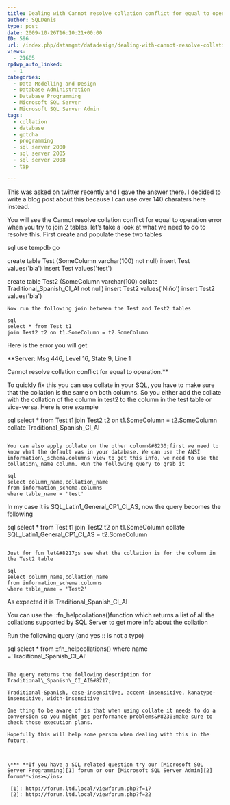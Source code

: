```yaml
---
title: Dealing with Cannot resolve collation conflict for equal to operation errors
author: SQLDenis
type: post
date: 2009-10-26T16:10:21+00:00
ID: 596
url: /index.php/datamgmt/datadesign/dealing-with-cannot-resolve-collation-co/
views:
  - 21605
rp4wp_auto_linked:
  - 1
categories:
  - Data Modelling and Design
  - Database Administration
  - Database Programming
  - Microsoft SQL Server
  - Microsoft SQL Server Admin
tags:
  - collation
  - database
  - gotcha
  - programming
  - sql server 2000
  - sql server 2005
  - sql server 2008
  - tip

---
```

This was asked on twitter recently and I gave the answer there. I decided to write a blog post about this because I can use over 140 charaters here instead.
  
You will see the Cannot resolve collation conflict for equal to operation error when you try to join 2 tables. let&#8217;s take a look at what we need to do to resolve this. First create and populate these two tables

sql
use tempdb
go



create table Test (SomeColumn varchar(100) not null)
insert Test values('bla')
insert Test values('test')


create table Test2 (SomeColumn varchar(100) collate Traditional_Spanish_CI_AI not null)
insert Test2 values('Niño')
insert Test2 values('bla')
```
Now run the following join between the Test and Test2 tables

sql
select * from Test t1
join Test2 t2 on t1.SomeColumn = t2.SomeColumn
```

Here is the error you will get

**Server: Msg 446, Level 16, State 9, Line 1
  
Cannot resolve collation conflict for equal to operation.**

To quickly fix this you can use collate in your SQL, you have to make sure that the collation is the same on both columns. So you either add the collate with the collation of the column in test2 to the column in the test table or vice-versa. Here is one example

sql
select * from Test t1
join Test2 t2 on t1.SomeColumn = t2.SomeColumn collate Traditional_Spanish_CI_AI
```

You can also apply collate on the other column&#8230;first we need to know what the default was in your database. We can use the ANSI information\_schema.columns view to get this info, we need to use the collation\_name column. Run the following query to grab it

sql
select column_name,collation_name
from information_schema.columns
where table_name = 'test'
```

In my case it is SQL\_Latin1\_General\_CP1\_CI_AS, now the query becomes the following

sql
select * from Test t1
join Test2 t2 on t1.SomeColumn collate SQL_Latin1_General_CP1_CI_AS = t2.SomeColumn
```

Just for fun let&#8217;s see what the collation is for the column in the Test2 table

sql
select column_name,collation_name
from information_schema.columns
where table_name = 'Test2'
```

As expected it is Traditional\_Spanish\_CI_AI

You can use the ::fn_helpcollations()function which returns a list of all the collations supported by SQL Server to get more info about the collation

Run the following query (and yes :: is not a typo)

sql
select * from ::fn_helpcollations()
where name ='Traditional_Spanish_CI_AI'
```

The query returns the following description for Traditional\_Spanish\_CI_AI&#8217;

Traditional-Spanish, case-insensitive, accent-insensitive, kanatype-insensitive, width-insensitive

One thing to be aware of is that when using collate it needs to do a conversion so you might get performance problems&#8230;make sure to check those execution plans.

Hopefully this will help some person when dealing with this in the future.



\*** **If you have a SQL related question try our [Microsoft SQL Server Programming][1] forum or our [Microsoft SQL Server Admin][2] forum**<ins></ins>

 [1]: http://forum.ltd.local/viewforum.php?f=17
 [2]: http://forum.ltd.local/viewforum.php?f=22